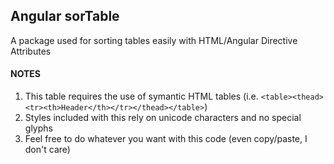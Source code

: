 ## Angular sorTable

A package used for sorting tables easily with HTML/Angular Directive Attributes

#### NOTES

1. This table requires the use of symantic HTML tables (i.e. `<table><thead><tr><th>Header</th></tr></thead></table>`)
2. Styles included with this rely on unicode characters and no special glyphs
3. Feel free to do whatever you want with this code (even copy/paste, I don't care)